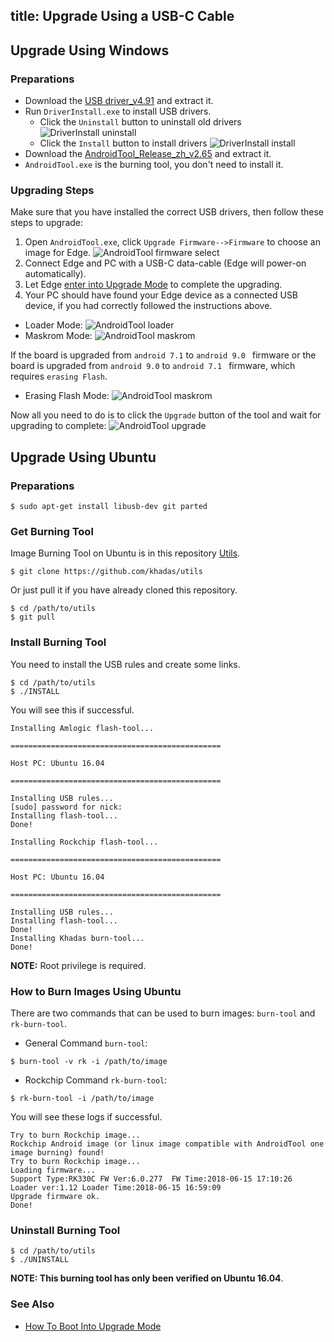 title: Upgrade Using a USB-C Cable
---
## Upgrade Using Windows
### Preparations
* Download the [USB driver_v4.91](https://dl.khadas.com/Tools/DriverAssitant_v4.91.zip) and extract it.
* Run `DriverInstall.exe` to install USB drivers.
  * Click the `Uninstall` button to uninstall old drivers
  ![DriverInstall uninstall](/images/edge/DriverInstall_uninstall.png)
  * Click the `Install` button to install drivers
  ![DriverInstall install](/images/edge/DriverInstall_install.png)
* Download the [AndroidTool_Release_zh_v2.65](https://dl.khadas.com/Tools/AndroidTool_Release_en_v2.65.zip) and extract it.
* `AndroidTool.exe` is the burning tool, you don't need to install it.

### Upgrading Steps
Make sure that you have installed the correct USB drivers, then follow these steps to upgrade:

1. Open `AndroidTool.exe`, click `Upgrade Firmware-->Firmware` to choose an image for Edge.
![AndroidTool firmware select](/images/edge/AndroldTool_firmware.png)
2. Connect Edge and PC with a USB-C data-cable (Edge will power-on automatically).
3. Let Edge [enter into Upgrade Mode](/edge/HowtoBootIntoUpgradeMode.html) to complete the upgrading.
4. Your PC should have found your Edge device as a connected USB device, if you had correctly followed the instructions above.
* Loader Mode:
![AndroidTool loader](/images/edge/AndroldTool_loader.png)
* Maskrom Mode:
![AndroidTool maskrom](/images/edge/AndroldTool_maskrom.png)

If the board is upgraded from `android 7.1` to `android 9.0 ` firmware or the board is upgraded from `android 9.0` to `android 7.1 ` firmware, 
which requires `erasing Flash`.
* Erasing Flash Mode:
![AndroidTool maskrom](/images/edge/AndroidTool_erase_en.png)

Now all you need to do is to click the `Upgrade` button of the tool and wait for upgrading to complete:
![AndroidTool upgrade](/images/edge/AndroldTool_upgrade.png)

## Upgrade Using Ubuntu
### Preparations
```
$ sudo apt-get install libusb-dev git parted
```
### Get Burning Tool
Image Burning Tool on Ubuntu is in this repository [Utils](https://github.com/khadas/utils).
```
$ git clone https://github.com/khadas/utils
```
Or just pull it if you have already cloned this repository.
```
$ cd /path/to/utils
$ git pull
```
### Install Burning Tool
You need to install the USB rules and create some links.
```
$ cd /path/to/utils
$ ./INSTALL
```
You will see this if successful.
```
Installing Amlogic flash-tool...

===============================================

Host PC: Ubuntu 16.04

===============================================

Installing USB rules...
[sudo] password for nick: 
Installing flash-tool...
Done!

Installing Rockchip flash-tool...

===============================================

Host PC: Ubuntu 16.04

===============================================

Installing USB rules...
Installing flash-tool...
Done!
Installing Khadas burn-tool...
Done!
```
**NOTE:** Root privilege is required.

### How to Burn Images Using Ubuntu
There are two commands that can be used to burn images: `burn-tool` and `rk-burn-tool`.

* General Command `burn-tool`:

```
$ burn-tool -v rk -i /path/to/image
```

* Rockchip Command `rk-burn-tool`:

```
$ rk-burn-tool -i /path/to/image
```

You will see these logs if successful.
```
Try to burn Rockchip image...
Rockchip Android image (or linux image compatible with AndroidTool one image burning) found!
Try to burn Rockchip image...
Loading firmware...
Support Type:RK330C	FW Ver:6.0.277	FW Time:2018-06-15 17:10:26
Loader ver:1.12	Loader Time:2018-06-15 16:59:09
Upgrade firmware ok.
Done!
```

### Uninstall Burning Tool
```
$ cd /path/to/utils
$ ./UNINSTALL
```

**NOTE: This burning tool has only been verified on Ubuntu 16.04**.

### See Also
* [How To Boot Into Upgrade Mode](/edge/HowtoBootIntoUpgradeMode.html)

